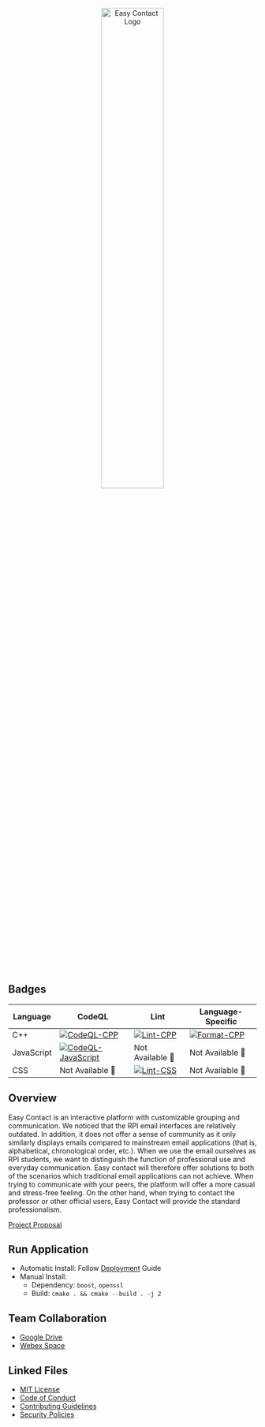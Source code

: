 <p align="center">
  <img src="https://github.com/RCOS-EasyContact/EasyContact/blob/R-MAIN/.FILES/LOGO/LOGO_NEW_SVG.svg" width="50%" title="Easy Contact Logo">
</p>

## Badges
| Language | CodeQL | Lint | Language-Specific |
| -------- | ------ | ---- | ----------------- |
| C++ | [![CodeQL-CPP](https://github.com/RCOS-EasyContact/EasyContact/actions/workflows/CodeQL(CPP).yml/badge.svg)](https://github.com/RCOS-EasyContact/EasyContact/actions/workflows/CodeQL(CPP).yml) | [![Lint-CPP](https://github.com/RCOS-EasyContact/EasyContact/actions/workflows/Lint(CPP).yml/badge.svg)](https://github.com/RCOS-EasyContact/EasyContact/actions/workflows/Lint(CPP).yml) | [![Format-CPP](https://github.com/RCOS-EasyContact/EasyContact/actions/workflows/Format(CPP).yml/badge.svg)](https://github.com/RCOS-EasyContact/EasyContact/actions/workflows/Format(CPP).yml) |
| JavaScript | [![CodeQL-JavaScript](https://github.com/RCOS-EasyContact/EasyContact/actions/workflows/CodeQL(JavaScript).yml/badge.svg)](https://github.com/RCOS-EasyContact/EasyContact/actions/workflows/CodeQL(JavaScript).yml) | Not Available :no_entry_sign: | Not Available :no_entry_sign: |
| CSS | Not Available :no_entry_sign: | [![Lint-CSS](https://github.com/RCOS-EasyContact/EasyContact/actions/workflows/Lint(CSS).yml/badge.svg)](https://github.com/RCOS-EasyContact/EasyContact/actions/workflows/Lint(CSS).yml) | Not Available :no_entry_sign: |

<!--
[![Github All Releases](https://img.shields.io/github/downloads/RCOS-EasyContact/EasyContact/total.svg)]()
-->

## Overview

Easy Contact is an interactive platform with customizable grouping and communication. We noticed that the RPI email interfaces are relatively outdated. In addition, it does not offer a sense of community as it only similarly displays emails compared to mainstream email applications (that is, alphabetical, chronological order, etc.). When we use the email ourselves as RPI students, we want to distinguish the function of professional use and everyday communication. Easy contact will therefore offer solutions to both of the scenarios which traditional email applications can not achieve. When trying to communicate with your peers, the platform will offer a more casual and stress-free feeling. On the other hand, when trying to contact the professor or other official users, Easy Contact will provide the standard professionalism.

[Project Proposal](.FILES/PROPOSAL/FALL2021.pdf)

## Run Application

- Automatic Install: Follow [Deployment](https://github.com/RCOS-EasyContact/Deployment) Guide
- Manual Install:
  - Dependency: `boost`, `openssl`
  - Build: `cmake . && cmake --build . -j 2`

## Team Collaboration

- [Google Drive](https://drive.google.com/drive/folders/1PN4iRY6Ssj9KtPzD5J1Yq-yM3hU2hdww?usp=sharing)
- [Webex Space]()

## Linked Files

- [MIT License](LICENSE.md)
- [Code of Conduct](.github/CODE_OF_CONDUCT.md)
- [Contributing Guidelines](.github/CONTRIBUTING.md)
- [Security Policies](.github/SECURITY.md)
